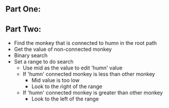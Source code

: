 #

## Part One:

## Part Two:
- Find the monkey that is connected to humn in the root path
- Get the value of non-connected monkey
- Binary search
- Set a range to do search
  - Use mid as the value to edit 'humn' value
  - If 'humn' connected monkey is less than other monkey
    - Mid value is too low
    - Look to the right of the range
  - If 'humn' connected monkey is greater than other monkey
    - Look to the left of the range